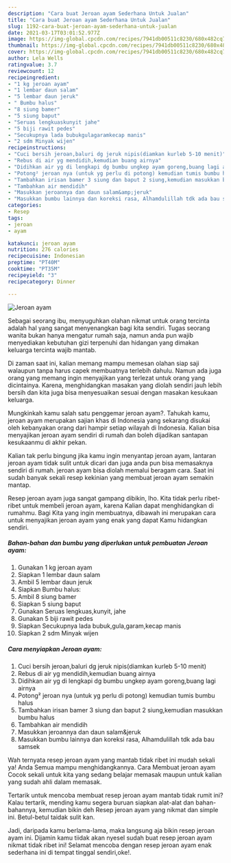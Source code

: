 ```yaml
---
description: "Cara buat Jeroan ayam Sederhana Untuk Jualan"
title: "Cara buat Jeroan ayam Sederhana Untuk Jualan"
slug: 1192-cara-buat-jeroan-ayam-sederhana-untuk-jualan
date: 2021-03-17T03:01:52.977Z
image: https://img-global.cpcdn.com/recipes/7941db00511c8230/680x482cq70/jeroan-ayam-foto-resep-utama.jpg
thumbnail: https://img-global.cpcdn.com/recipes/7941db00511c8230/680x482cq70/jeroan-ayam-foto-resep-utama.jpg
cover: https://img-global.cpcdn.com/recipes/7941db00511c8230/680x482cq70/jeroan-ayam-foto-resep-utama.jpg
author: Lela Wells
ratingvalue: 3.7
reviewcount: 12
recipeingredient:
- "1 kg jeroan ayam"
- "1 lembar daun salam"
- "5 lembar daun jeruk"
- " Bumbu halus"
- "8 siung bamer"
- "5 siung baput"
- "Seruas lengkuaskunyit jahe"
- "5 biji rawit pedes"
- "Secukupnya lada bubukgulagaramkecap manis"
- "2 sdm Minyak wijen"
recipeinstructions:
- "Cuci bersih jeroan,baluri dg jeruk nipis(diamkan kurleb 5-10 menit)"
- "Rebus di air yg mendidih,kemudian buang airnya"
- "Didihkan air yg di lengkapi dg bumbu ungkep ayam goreng,buang lagi airnya"
- "Potong² jeroan nya (untuk yg perlu di potong) kemudian tumis bumbu halus"
- "Tambahkan irisan bamer 3 siung dan baput 2 siung,kemudian masukkan bumbu halus"
- "Tambahkan air mendidih"
- "Masukkan jeroannya dan daun salam&amp;jeruk"
- "Masukkan bumbu lainnya dan koreksi rasa, Alhamdulillah tdk ada bau samsek"
categories:
- Resep
tags:
- jeroan
- ayam

katakunci: jeroan ayam 
nutrition: 276 calories
recipecuisine: Indonesian
preptime: "PT40M"
cooktime: "PT35M"
recipeyield: "3"
recipecategory: Dinner

---
```



![Jeroan ayam](https://img-global.cpcdn.com/recipes/7941db00511c8230/680x482cq70/jeroan-ayam-foto-resep-utama.jpg)

Sebagai seorang ibu, menyuguhkan olahan nikmat untuk orang tercinta adalah hal yang sangat menyenangkan bagi kita sendiri. Tugas seorang  wanita bukan hanya mengatur rumah saja, namun anda pun wajib menyediakan kebutuhan gizi terpenuhi dan hidangan yang dimakan keluarga tercinta wajib mantab.

Di zaman  saat ini, kalian memang mampu memesan olahan siap saji walaupun tanpa harus capek membuatnya terlebih dahulu. Namun ada juga orang yang memang ingin menyajikan yang terlezat untuk orang yang dicintainya. Karena, menghidangkan masakan yang diolah sendiri jauh lebih bersih dan kita juga bisa menyesuaikan sesuai dengan masakan kesukaan keluarga. 



Mungkinkah kamu salah satu penggemar jeroan ayam?. Tahukah kamu, jeroan ayam merupakan sajian khas di Indonesia yang sekarang disukai oleh kebanyakan orang dari hampir setiap wilayah di Indonesia. Kalian bisa menyajikan jeroan ayam sendiri di rumah dan boleh dijadikan santapan kesukaanmu di akhir pekan.

Kalian tak perlu bingung jika kamu ingin menyantap jeroan ayam, lantaran jeroan ayam tidak sulit untuk dicari dan juga anda pun bisa memasaknya sendiri di rumah. jeroan ayam bisa diolah memalui beragam cara. Saat ini sudah banyak sekali resep kekinian yang membuat jeroan ayam semakin mantap.

Resep jeroan ayam juga sangat gampang dibikin, lho. Kita tidak perlu ribet-ribet untuk membeli jeroan ayam, karena Kalian dapat menghidangkan di rumahmu. Bagi Kita yang ingin membuatnya, dibawah ini merupakan cara untuk menyajikan jeroan ayam yang enak yang dapat Kamu hidangkan sendiri.

<!--inarticleads1-->

##### Bahan-bahan dan bumbu yang diperlukan untuk pembuatan Jeroan ayam:

1. Gunakan 1 kg jeroan ayam
1. Siapkan 1 lembar daun salam
1. Ambil 5 lembar daun jeruk
1. Siapkan  Bumbu halus:
1. Ambil 8 siung bamer
1. Siapkan 5 siung baput
1. Gunakan Seruas lengkuas,kunyit, jahe
1. Gunakan 5 biji rawit pedes
1. Siapkan Secukupnya lada bubuk,gula,garam,kecap manis
1. Siapkan 2 sdm Minyak wijen




<!--inarticleads2-->

##### Cara menyiapkan Jeroan ayam:

1. Cuci bersih jeroan,baluri dg jeruk nipis(diamkan kurleb 5-10 menit)
1. Rebus di air yg mendidih,kemudian buang airnya
1. Didihkan air yg di lengkapi dg bumbu ungkep ayam goreng,buang lagi airnya
1. Potong² jeroan nya (untuk yg perlu di potong) kemudian tumis bumbu halus
1. Tambahkan irisan bamer 3 siung dan baput 2 siung,kemudian masukkan bumbu halus
1. Tambahkan air mendidih
1. Masukkan jeroannya dan daun salam&amp;jeruk
1. Masukkan bumbu lainnya dan koreksi rasa, Alhamdulillah tdk ada bau samsek




Wah ternyata resep jeroan ayam yang mantab tidak ribet ini mudah sekali ya! Anda Semua mampu menghidangkannya. Cara Membuat jeroan ayam Cocok sekali untuk kita yang sedang belajar memasak maupun untuk kalian yang sudah ahli dalam memasak.

Tertarik untuk mencoba membuat resep jeroan ayam mantab tidak rumit ini? Kalau tertarik, mending kamu segera buruan siapkan alat-alat dan bahan-bahannya, kemudian bikin deh Resep jeroan ayam yang nikmat dan simple ini. Betul-betul taidak sulit kan. 

Jadi, daripada kamu berlama-lama, maka langsung aja bikin resep jeroan ayam ini. Dijamin kamu tiidak akan nyesel sudah buat resep jeroan ayam nikmat tidak ribet ini! Selamat mencoba dengan resep jeroan ayam enak sederhana ini di tempat tinggal sendiri,oke!.


